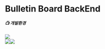# Bulletin Board BackEnd 
##### 📺 개발환경
<img src="https://img.shields.io/badge/Framework-%23121011?style=plastic">
<div>
  <img src="https://img.shields.io/badge/springboot-6DB33F?style=for-the-badge&logo=springboot&logoColor=white"><img src="https://img.shields.io/badge/2.7.13-515151?style=for-the-badge">
</div>
